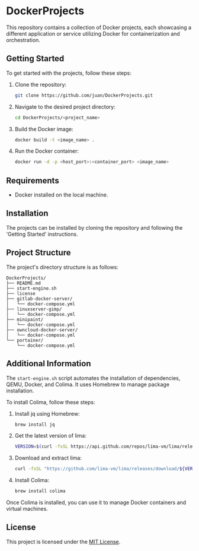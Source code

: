 # DockerProjects

This repository contains a collection of Docker projects, each showcasing a different application or service utilizing Docker for containerization and orchestration.

## Getting Started

To get started with the projects, follow these steps:

1. Clone the repository:
   
   ```bash
   git clone https://github.com/juan/DockerProjects.git
   ```

2. Navigate to the desired project directory:
   
   ```bash
   cd DockerProjects/<project_name>
   ```

3. Build the Docker image:
   
   ```bash
   docker build -t <image_name> .
   ```

4. Run the Docker container:
   
   ```bash
   docker run -d -p <host_port>:<container_port> <image_name>
   ```

## Requirements

- Docker installed on the local machine.

## Installation

The projects can be installed by cloning the repository and following the 'Getting Started' instructions.

## Project Structure

The project's directory structure is as follows:

```
DockerProjects/
├── README.md
├── start-engine.sh
├── license
├── gitlab-docker-server/
│   └── docker-compose.yml
├── linuxserver-gimp/
│   └── docker-compose.yml
├── minipaint/
│   └── docker-compose.yml
├── owncloud-docker-server/
│   └── docker-compose.yml
└── portainer/
    └── docker-compose.yml
```

## Additional Information

The `start-engine.sh` script automates the installation of dependencies, QEMU, Docker, and Colima. It uses Homebrew to manage package installation.

To install Colima, follow these steps:

1. Install jq using Homebrew:
   
   ```bash
   brew install jq
   ```

2. Get the latest version of lima:
   ```bash
   VERSION=$(curl -fsSL https://api.github.com/repos/lima-vm/lima/releases/latest | jq -r .tag_name)
   ```

3. Download and extract lima:
   ```bash
   curl -fsSL "https://github.com/lima-vm/lima/releases/download/${VERSION}/lima-${VERSION:1}-$(uname -s)-$(uname -m).tar.gz" | tar Cxzvm /usr/local
   ```

4. Install Colima:
   ```bash
   brew install colima
   ```

Once Colima is installed, you can use it to manage Docker containers and virtual machines.

## License

This project is licensed under the [MIT License](https://github.com/juanrdzbaeza/DockerProjects/blob/main/license).

